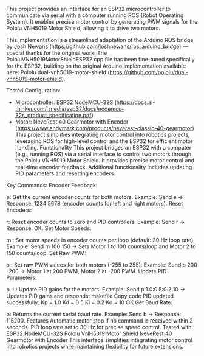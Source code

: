 This project provides an interface for an ESP32 microcontroller to communicate via serial with a computer running ROS (Robot Operating System). It enables precise motor control by generating PWM signals for the Pololu VNH5019 Motor Shield, allowing it to drive two motors.

This implementation is a streamlined adaptation of the Arduino ROS bridge by Josh Newans (https://github.com/joshnewans/ros_arduino_bridge) — special thanks for the original work! The PololuVNH5019MotorShieldESP32.cpp file has been fine-tuned specifically for the ESP32, building on the original Arduino implementation available here: Pololu dual-vnh5019-motor-shield (https://github.com/pololu/dual-vnh5019-motor-shield).

Tested Configuration:
- Microcontroller: ESP32 NodeMCU-32S (https://docs.ai-thinker.com/_media/esp32/docs/nodemcu-32s_product_specification.pdf)
- Motor: NeveRest 40 Gearmotor with Encoder (https://www.andymark.com/products/neverest-classic-40-gearmotor)
This project simplifies integrating motor control into robotics projects, leveraging ROS for high-level control and the ESP32 for efficient motor handling.
Functionality
This project bridges an ESP32 with a computer (e.g., running ROS) via a serial interface to control two motors through the Pololu VNH5019 Motor Shield. It provides precise motor control and real-time encoder feedback. Additional functionality includes updating PID parameters and resetting encoders.

Key Commands:
Encoder Feedback:

e: Get the current encoder counts for both motors.
Example: Send e → Response: 1234 5678 (encoder counts for left and right motors).
Reset Encoders:

r: Reset encoder counts to zero and PID controllers.
Example: Send r → Response: OK.
Set Motor Speeds:

m <Speed1> <Speed2>: Set motor speeds in encoder counts per loop (default: 30 Hz loop rate).
Example: Send m 100 150 → Sets Motor 1 to 100 counts/loop and Motor 2 to 150 counts/loop.
Set Raw PWM:

o <PWM1> <PWM2>: Set raw PWM values for both motors (-255 to 255).
Example: Send o 200 -200 → Motor 1 at 200 PWM, Motor 2 at -200 PWM.
Update PID Parameters:

p <Kp>:<Kd>:<Ki>:<Ko>: Update PID gains for the motors.
Example: Send p 1.0:0.5:0.2:10 → Updates PID gains and responds:
makefile
Copy code
PID updated successfully:
Kp = 1.0
Kd = 0.5
Ki = 0.2
Ko = 10
OK
Get Baud Rate:

b: Returns the current serial baud rate.
Example: Send b → Response: 115200.
Features
Automatic motor stop if no command is received within 2 seconds.
PID loop rate set to 30 Hz for precise speed control.
Tested with:
ESP32 NodeMCU-32S
Pololu VNH5019 Motor Shield
NeveRest 40 Gearmotor with Encoder
This interface simplifies integrating motor control into robotics projects while maintaining flexibility for future extensions.
